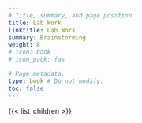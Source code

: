 ```yaml
---
# Title, summary, and page position.
title: Lab Work 
linktitle: Lab Work
summary: Brainstorming
weight: 8
# icon: book
# icon_pack: fas

# Page metadata.
type: book # Do not modify.
toc: false
---
```


{{< list_children >}}
